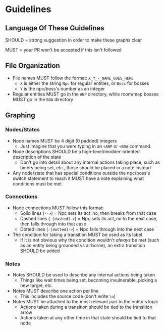 # Guidelines

## Language Of These Guidelines

SHOULD = strong suggestion in order to make these graphs clear

MUST = your PR won't be accepted if this isn't followed

## File Organization
- File names MUST follow the format: `X_Y_-_NAME_GOES_HERE`
	- `X` is either the string `Npc` for regular entities, or `Boss` for bosses
	- `Y` is the npc/boss's number as an integer
- Regular entities MUST go in the `ANP` directory, while room/map bosses MUST go in the `BOA` directory

## Graphing

### Nodes/States
- Node names MUST be 4 digit (0 padded) integers
	- Just imagine that you were typing in an `<ANP` or `<BOA` command.
- Node descriptions SHOULD be a high-level/modder-oriented description of  the state
	- Don't go into detail about any internal actions taking place, such as timers being set, etc., those should be placed in a note instead
- Any node/state that has special conditions outside the npc/boss's switch statement to reach it MUST have a note explaining what conditions must be met

### Connections
- Node connections MUST follow this format:
	- Solid lines (`-->`) = Npc sets its act_no, then breaks from that case
	- Dashed lines (`-[dashed]->`) = Npc sets its act_no to the next case, then falls through into that case
	- Dotted lines (`-[dotted]->`) = Npc falls through into the next case
- The condition for taking a transition MUST be used as its label
	- If it is not obvious why the condition wouldn't *always* be met (such as an entity being grounded vs airborne), an extra transition SHOULD be added

### Notes
- Notes SHOULD be used to describe any internal actions being taken
	- Things like wait times being set, becoming invulnerable, picking a new target, etc.
- Notes MUST describe one action per line
	- This includes the source code (don't write `\n`)
- Notes MUST be attached to the most relevant part in the entity's logic
	- Actions taken during a transition should be tied to the transition arrow
	- Actions taken at any other time in that state should be tied to that node